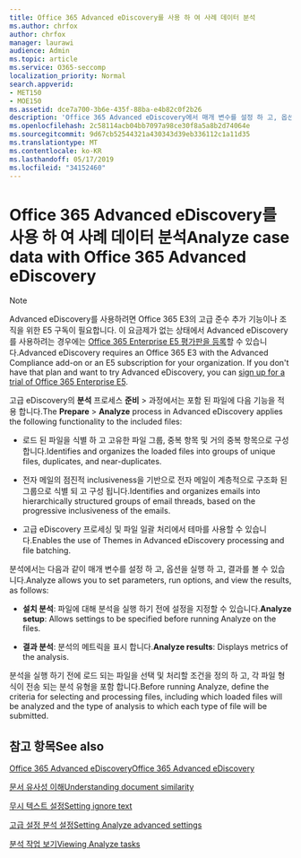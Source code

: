 ```yaml
---
title: Office 365 Advanced eDiscovery를 사용 하 여 사례 데이터 분석
ms.author: chrfox
author: chrfox
manager: laurawi
audience: Admin
ms.topic: article
ms.service: O365-seccomp
localization_priority: Normal
search.appverid:
- MET150
- MOE150
ms.assetid: dce7a700-3b6e-435f-88ba-e4b82c0f2b26
description: 'Office 365 Advanced eDiscovery에서 매개 변수를 설정 하 고, 옵션을 실행 하 고, 결과를 볼 수 있는 분석 프로세스의 개요를 확인 하세요. '
ms.openlocfilehash: 2c58114acb04bb7097a98ce30f8a5a8b2d74064e
ms.sourcegitcommit: 9d67cb52544321a430343d39eb336112c1a11d35
ms.translationtype: MT
ms.contentlocale: ko-KR
ms.lasthandoff: 05/17/2019
ms.locfileid: "34152460"
---
```

# <a name="analyze-case-data-with-office-365-advanced-ediscovery"></a><span data-ttu-id="05f63-103">Office 365 Advanced eDiscovery를 사용 하 여 사례 데이터 분석</span><span class="sxs-lookup"><span data-stu-id="05f63-103">Analyze case data with Office 365 Advanced eDiscovery</span></span>

> [!NOTE]
> <span data-ttu-id="05f63-p101">Advanced eDiscovery를 사용하려면 Office 365 E3의 고급 준수 추가 기능이나 조직을 위한 E5 구독이 필요합니다. 이 요금제가 없는 상태에서 Advanced eDiscovery를 사용하려는 경우에는 [Office 365 Enterprise E5 평가판을 등록](https://go.microsoft.com/fwlink/p/?LinkID=698279)할 수 있습니다.</span><span class="sxs-lookup"><span data-stu-id="05f63-p101">Advanced eDiscovery requires an Office 365 E3 with the Advanced Compliance add-on or an E5 subscription for your organization. If you don't have that plan and want to try Advanced eDiscovery, you can [sign up for a trial of Office 365 Enterprise E5](https://go.microsoft.com/fwlink/p/?LinkID=698279).</span></span> 
  
<span data-ttu-id="05f63-106">고급 eDiscovery의 **분석** 프로세스 **준비** \> 과정에서는 포함 된 파일에 다음 기능을 적용 합니다.</span><span class="sxs-lookup"><span data-stu-id="05f63-106">The **Prepare** \> **Analyze** process in Advanced eDiscovery applies the following functionality to the included files:</span></span> 
  
- <span data-ttu-id="05f63-107">로드 된 파일을 식별 하 고 고유한 파일 그룹, 중복 항목 및 거의 중복 항목으로 구성 합니다.</span><span class="sxs-lookup"><span data-stu-id="05f63-107">Identifies and organizes the loaded files into groups of unique files, duplicates, and near-duplicates.</span></span>
    
- <span data-ttu-id="05f63-108">전자 메일의 점진적 inclusiveness을 기반으로 전자 메일이 계층적으로 구조화 된 그룹으로 식별 되 고 구성 됩니다.</span><span class="sxs-lookup"><span data-stu-id="05f63-108">Identifies and organizes emails into hierarchically structured groups of email threads, based on the progressive inclusiveness of the emails.</span></span>
    
- <span data-ttu-id="05f63-109">고급 eDiscovery 프로세싱 및 파일 일괄 처리에서 테마를 사용할 수 있습니다.</span><span class="sxs-lookup"><span data-stu-id="05f63-109">Enables the use of Themes in Advanced eDiscovery processing and file batching.</span></span>
    
 <span data-ttu-id="05f63-110">분석에서는 다음과 같이 매개 변수를 설정 하 고, 옵션을 실행 하 고, 결과를 볼 수 있습니다.</span><span class="sxs-lookup"><span data-stu-id="05f63-110">Analyze allows you to set parameters, run options, and view the results, as follows:</span></span> 
  
- <span data-ttu-id="05f63-111">**설치 분석**: 파일에 대해 분석을 실행 하기 전에 설정을 지정할 수 있습니다.</span><span class="sxs-lookup"><span data-stu-id="05f63-111">**Analyze setup**: Allows settings to be specified before running Analyze on the files.</span></span>
    
- <span data-ttu-id="05f63-112">**결과 분석**: 분석의 메트릭을 표시 합니다.</span><span class="sxs-lookup"><span data-stu-id="05f63-112">**Analyze results**: Displays metrics of the analysis.</span></span> 
    
<span data-ttu-id="05f63-113">분석을 실행 하기 전에 로드 되는 파일을 선택 및 처리할 조건을 정의 하 고, 각 파일 형식이 전송 되는 분석 유형을 포함 합니다.</span><span class="sxs-lookup"><span data-stu-id="05f63-113">Before running Analyze, define the criteria for selecting and processing files, including which loaded files will be analyzed and the type of analysis to which each type of file will be submitted.</span></span> 
  
## <a name="see-also"></a><span data-ttu-id="05f63-114">참고 항목</span><span class="sxs-lookup"><span data-stu-id="05f63-114">See also</span></span>

[<span data-ttu-id="05f63-115">Office 365 Advanced eDiscovery</span><span class="sxs-lookup"><span data-stu-id="05f63-115">Office 365 Advanced eDiscovery</span></span>](office-365-advanced-ediscovery.md)
  
[<span data-ttu-id="05f63-116">문서 유사성 이해</span><span class="sxs-lookup"><span data-stu-id="05f63-116">Understanding document similarity</span></span>](understand-document-similarity-in-advanced-ediscovery.md)
  
[<span data-ttu-id="05f63-117">무시 텍스트 설정</span><span class="sxs-lookup"><span data-stu-id="05f63-117">Setting ignore text</span></span>](set-ignore-text-in-advanced-ediscovery.md)
  
[<span data-ttu-id="05f63-118">고급 설정 분석 설정</span><span class="sxs-lookup"><span data-stu-id="05f63-118">Setting Analyze advanced settings</span></span>](set-analyze-advanced-settings-in-advanced-ediscovery.md)
  
[<span data-ttu-id="05f63-119">분석 작업 보기</span><span class="sxs-lookup"><span data-stu-id="05f63-119">Viewing Analyze tasks</span></span>](view-analyze-results-in-advanced-ediscovery.md)

